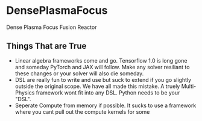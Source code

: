 # DensePlasmaFocus
Dense Plasma Focus Fusion Reactor


## Things That are True

* Linear algebra frameworks come and go. Tensorflow 1.0 is long gone and someday PyTorch and JAX will follow. Make any solver resiliant to these changes or your solver will also die someday.
* DSL are really fun to write and use but suck to extend if you go slightly outside the original scope. We have all made this mistake. A truely Multi-Physics framework wont fit into any DSL. Python needs to be your "DSL".
* Seperate Compute from memory if possible. It sucks to use a framework where you cant pull out the compute kernels for some 
